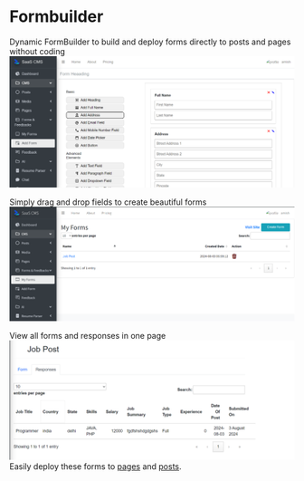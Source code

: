 # Formbuilder
Dynamic FormBuilder to build and deploy forms directly to posts and pages without coding
![formbuilder_add_form.png](screenshots/formbuilder_add_form.png)

Simply drag and drop fields to create beautiful forms
![forms_list.png](screenshots/forms_list.png)

View all forms and responses in one page
![form_responses.png](screenshots/form_responses.png)
Easily deploy these forms to [pages](pages.md) and [posts](posts.md).